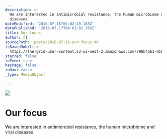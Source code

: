 ```yaml
---
description: >-
  We are interested in antimicrobial resistance, the human microbiome and viral
  diseases
dateModified: '2016-07-16T06:02:19.188Z'
datePublished: '2016-07-17T04:01:02.760Z'
title: Our focus
author: []
sourcePath: _posts/2016-07-16-our-focus.md
isBasedOnUrl: >-
  https://the-grid-user-content.s3-us-west-2.amazonaws.com/796b45b1-d105-4783-b530-61e4cd04c434.png
starred: false
inFeed: true
hasPage: false
inNav: false
_type: MediaObject

---
```

![](https://the-grid-user-content.s3-us-west-2.amazonaws.com/796b45b1-d105-4783-b530-61e4cd04c434.png)

# Our focus

We are interested in antimicrobial resistance, the human microbiome and viral diseases